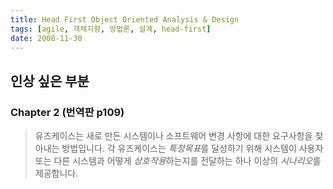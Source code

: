 ```yaml
---
title: Head First Object Oriented Analysis & Design
tags: [agile, 객체지향, 방법론, 설계, head-first]
date: 2008-11-30
---
```


## 인상 싶은 부분
### Chapter 2 (번역판 p109)
> 유즈케이스는 새로 만든 시스템이나 소프트웨어 변경 사항에 대한 요구사항을 찾아내는 방법입니다.
> 각 유즈케이스는 *특정목표*를 달성하기 위해 시스템이 사용자 또는 다른 시스템과 어떻게 *상호작용*하는지를 전달하는 
> 하나 이상의 *시나리오*를 제공합니다.
